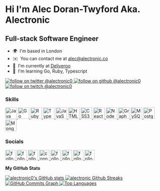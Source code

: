 Hi I'm Alec Doran-Twyford Aka. Alectronic
==========================================================================================================================================
Full-stack Software Engineer
----------------------------
* 🌍  I'm based in London
* ✉️  You can contact me at [alec@alectronic.co](mailto:alec@alectronic.co)
* 🚀  I'm currently at [Deliveroo](http://deliveroo.co.uk)
* 🧠  I'm learning Go, Ruby, Typescript

<a href="https://www.twitter.com/alectronic0" target="_blank" rel="noreferrer">
    <img
            src="https://img.shields.io/twitter/follow/alectronic0?logo=twitter&style=for-the-badge&color=ffffff&labelColor=1c1917"
            alt="follow on twitter @alectronic0"
    />
</a>
<a href="https://www.github.com/alectronic0" target="_blank" rel="noreferrer">
    <img
            src="https://img.shields.io/github/followers/alectronic0?logo=github&style=for-the-badge&color=ffffff&labelColor=1c1917"
            alt="follow on github @alectronic0"
    />
</a>
<a href="https://www.twitch.tv/alectronic0" target="_blank" rel="noreferrer">
    <img
            src="https://img.shields.io/twitch/status/alectronic0?logo=twitchsx&style=for-the-badge&color=ffffff&labelColor=1c1917&label=TWITCH+STATUS"
            alt="follow on twitch @alectronic0"
    />
</a>

### Skills

<p>
    <a href="https://www.oracle.com/java/" target="_blank" rel="noreferrer">
        <img
                src="https://raw.githubusercontent.com/danielcranney/readme-generator/main/public/icons/skills/java-colored.svg"
                width="36"
                height="36"
                alt="Java"
        />
    </a>
    <a href="https://go.dev/doc/" target="_blank" rel="noreferrer">
        <img src="https://raw.githubusercontent.com/danielcranney/readme-generator/main/public/icons/skills/go-colored.svg"
             width="36"
             height="36"
             alt="Go"
        />
    </a>
    <a href="https://www.ruby-lang.org/en/" target="_blank" rel="noreferrer">
        <img
                src="https://raw.githubusercontent.com/danielcranney/readme-generator/main/public/icons/skills/ruby-colored.svg"
                width="36"
                height="36"
                alt="Ruby"
        />
    </a>
    <a href="https://www.typescriptlang.org/" target="_blank" rel="noreferrer">
        <img
                src="https://raw.githubusercontent.com/danielcranney/readme-generator/main/public/icons/skills/typescript-colored.svg"
                width="36"
                height="36"
                alt="TypeScript"
        />
    </a>
    <a href="https://developer.mozilla.org/en-US/docs/Web/JavaScript" target="_blank" rel="noreferrer">
        <img
                src="https://raw.githubusercontent.com/danielcranney/readme-generator/main/public/icons/skills/javascript-colored.svg"
                width="36"
                height="36"
                alt="JavaScript"
        />
    </a>
    <a href="https://developer.mozilla.org/en-US/docs/Glossary/HTML5" target="_blank" rel="noreferrer">
        <img
                src="https://raw.githubusercontent.com/danielcranney/readme-generator/main/public/icons/skills/html5-colored.svg"
                width="36"
                height="36"
                alt="HTML5"
        />
    </a>
    <a href="https://www.w3.org/TR/CSS/#css" target="_blank" rel="noreferrer">
        <img
                src="https://raw.githubusercontent.com/danielcranney/readme-generator/main/public/icons/skills/css3-colored.svg"
                width="36"
                height="36"
                alt="CSS3"
        />
    </a>
    <a href="https://reactjs.org/" target="_blank" rel="noreferrer">
        <img
                src="https://raw.githubusercontent.com/danielcranney/readme-generator/main/public/icons/skills/react-colored.svg"
                width="36"
                height="36"
                alt="React"
        />
    </a>
    <a href="https://nodejs.org/en/" target="_blank" rel="noreferrer">
        <img
                src="https://raw.githubusercontent.com/danielcranney/readme-generator/main/public/icons/skills/nodejs-colored.svg"
                width="36"
                height="36"
                alt="NodeJS"
        />
    </a>
    <a href="https://graphql.org/" target="_blank" rel="noreferrer">
        <img
                src="https://raw.githubusercontent.com/danielcranney/readme-generator/main/public/icons/skills/graphql-colored.svg"
                width="36"
                height="36"
                alt="GraphQL"
        />
    </a>
    <a href="https://www.mysql.com/" target="_blank" rel="noreferrer">
        <img
                src="https://raw.githubusercontent.com/danielcranney/readme-generator/main/public/icons/skills/mysql-colored.svg"
                width="36"
                height="36"
                alt="MySQL"
        />
    </a>
    <a href="https://www.postgresql.org/" target="_blank" rel="noreferrer">
        <img
                src="https://raw.githubusercontent.com/danielcranney/readme-generator/main/public/icons/skills/postgresql-colored.svg"
                width="36"
                height="36"
                alt="PostgreSQL"
        />
    </a>
    <a href="https://www.mongodb.com/" target="_blank" rel="noreferrer">
        <img
                src="https://raw.githubusercontent.com/danielcranney/readme-generator/main/public/icons/skills/mongodb-colored.svg"
                width="36"
                height="36"
                alt="MongoDB"
        />
    </a>
</p>

### Socials
<p>
    <a href="https://www.facebook.com/alectronic0" target="_blank" rel="noreferrer">
        <img
                src="https://raw.githubusercontent.com/danielcranney/readme-generator/main/public/icons/socials/facebook.svg"
                alt="follow on facebook @alectronic0"
                width="32"
                height="32"
        />
    </a>
    <a href="https://www.instagram.com/alectronic0" target="_blank" rel="noreferrer">
        <img
                src="https://raw.githubusercontent.com/danielcranney/readme-generator/main/public/icons/socials/instagram.svg"
                alt="follow on instagram @alectronic0"
                width="32"
                height="32"
        />
    </a>
    <a href="https://www.twitter.com/alectronic0" target="_blank" rel="noreferrer">
        <img
                src="https://raw.githubusercontent.com/danielcranney/readme-generator/main/public/icons/socials/twitter.svg"
                alt="follow on twitter @alectronic0"
                width="32"
                height="32"
        />
    </a>
    <a href="https://www.linkedin.com/in/alectronic0" target="_blank" rel="noreferrer">
        <img
                src="https://raw.githubusercontent.com/danielcranney/readme-generator/main/public/icons/socials/linkedin.svg"
                alt="connect on linkedin @alectronic0"
                width="32"
                height="32"
        />
    </a>
    <a href="https://www.github.com/alectronic0" target="_blank" rel="noreferrer">
        <img
                src="https://raw.githubusercontent.com/danielcranney/readme-generator/main/public/icons/socials/github.svg"
                alt="follow on github @alectronic0"
                width="32"
                height="32"
        />
    </a>
    <a href="https://www.stackoverflow.com/users/2893200" target="_blank"
       rel="noreferrer">
        <img
                src="https://raw.githubusercontent.com/danielcranney/readme-generator/main/public/icons/socials/stackoverflow.svg"
                alt="follow on stackoverflow @alectronic0"
                width="32"
                height="32"
        />
    </a>
    <a href="https://www.youtube.com/c/alecdorantwyford" target="_blank"
       rel="noreferrer">
        <img
                src="https://raw.githubusercontent.com/danielcranney/readme-generator/main/public/icons/socials/youtube.svg"
                alt="follow on youtube @alectronic0"
                width="32"
                height="32"
        />
    </a>
    <a href="https://www.twitch.tv/alectronic0" target="_blank" rel="noreferrer">
        <img
                src="https://raw.githubusercontent.com/danielcranney/readme-generator/main/public/icons/socials/twitch.svg"
                alt="follow on twitch @alectronic0"
                width="32"
                height="32"
        />
    </a>
</p>

<b>My GitHub Stats</b>

<a href="https://www.github.com/alectronic0">
    <img
            src="https://github-readme-stats.vercel.app/api?username=alectronic0&show_icons=true&hide=&count_private=true&title_color=ffffff&text_color=ffffff&icon_color=ffffff&bg_color=1c1917&hide_border=true&show_icons=true"
            alt="alectronic0's GitHub stats"
    />
</a>
<a href="https://www.github.com/alectronic0">
    <img
            src="https://github-readme-streak-stats.herokuapp.com/?user=alectronic0&stroke=ffffff&background=1c1917&ring=ffffff&fire=ffffff&currStreakNum=ffffff&currStreakLabel=ffffff&sideNums=ffffff&sideLabels=ffffff&dates=ffffff&hide_border=true"
            alt="alectronic Github Streaks"
    />
</a>
<a href="https://www.github.com/alectronic0">
    <img
            src="https://activity-graph.herokuapp.com/graph?username=alectronic0&bg_color=1c1917&color=ffffff&line=ffffff&point=ffffff&area_color=1c1917&area=true&hide_border=true&custom_title=GitHub%20Commits%20Graph"
            alt="GitHub Commits Graph"
    />
</a>
<a href="https://github.com/alectronic0">
    <img
            src="https://github-readme-stats.vercel.app/api/top-langs/?username=alectronic0&langs_count=10&title_color=ffffff&text_color=ffffff&icon_color=ffffff&bg_color=1c1917&hide_border=true&locale=en&custom_title=Top%20%Languages"
            alt="Top Languages"
    />
</a>
